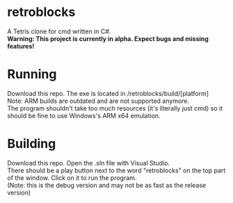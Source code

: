 # retroblocks
 A Tetris clone for cmd written in C#.  
**Warning: This project is currently in alpha. Expect bugs and missing features!**

# Running
Download this repo. The exe is located in /retroblocks/build/[platform]  
Note: ARM builds are outdated and are not supported anymore.  
The program shouldn't take too much resources (it's literally just cmd) so it should be fine to use Windows's ARM x64 emulation.

# Building
Download this repo. Open the .sln file with Visual Studio.  
There should be a play button next to the word "retroblocks" on the top part of the window. Click on it to run the program.  
(Note: this is the debug version and may not be as fast as the release version)